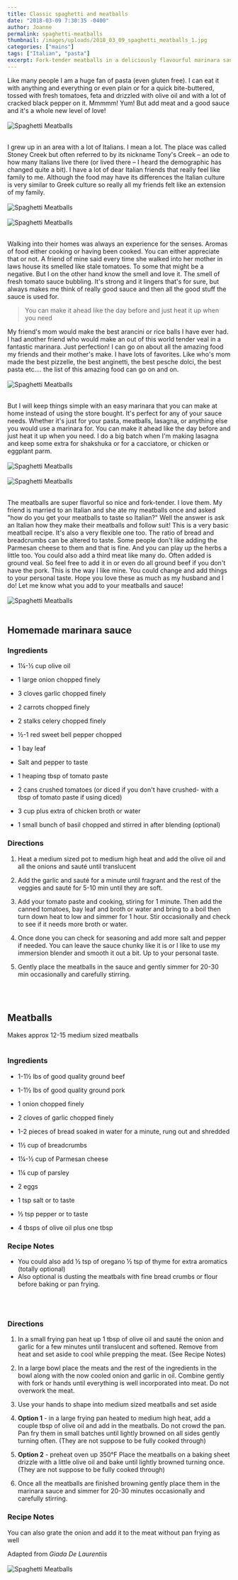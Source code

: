 ```yaml
---
title: Classic spaghetti and meatballs
date: "2018-03-09 7:30:35 -0400"
author: Joanne
permalink: spaghetti-meatballs
thumbnail: /images/uploads/2018_03_09_spaghetti_meatballs_1.jpg
categories: ["mains"]
tags: ["Italian", "pasta"]
excerpt: Fork-tender meatballs in a deliciously flavourful marinara sauce
---
```


Like many people I am a huge fan of pasta (even gluten free). I can eat it with anything and everything or even plain or for a quick bite-buttered, tossed with fresh tomatoes, feta and drizzled with olive oil and with a lot of cracked black pepper on it.  Mmmmm! Yum! But add meat and a good sauce and it's a whole new level of love!
</br>
</br>
![Spaghetti Meatballs](/images/uploads/2018_03_09_spaghetti_meatballs_2.jpg)
</br>
</br>

I grew up in an area with a lot of Italians. I mean a lot. The place was called Stoney Creek but often referred to by its nickname Tony's Creek – an ode to how many Italians live there (or lived there – I heard the demographic has changed quite a bit). I have a lot of dear Italian friends that really feel like family to me.  Although the food may have its differences the Italian culture is very similar to Greek culture so really all my friends felt like an extension of my family.
</br>
</br>
![Spaghetti Meatballs](/images/uploads/2018_03_09_spaghetti_meatballs_3.jpg)
</br>
</br>
![Spaghetti Meatballs](/images/uploads/2018_03_09_spaghetti_meatballs_4.jpg)
</br>
</br>

Walking into their homes was always an experience for the senses. Aromas of food either cooking or having been cooked. You can either appreciate that or not. A friend of mine said every time she walked into her mother in laws house its smelled like stale tomatoes. To some that might be a negative. But I on the other hand know the smell and love it.  The smell of fresh tomato sauce bubbling.  It's strong and it lingers that's for sure, but always makes me think of really good sauce and then all the good stuff the sauce is used for.

> You can make it ahead like the day before and just heat it up when you need

My friend's mom would make the best arancini or rice balls I have ever had. I had another friend who would make an out of this world tender veal in a fantastic marinara. Just perfection! I can go on about all the amazing food my friends and their mother's make.  I have lots of favorites. Like who's mom made the best pizzelle, the best anginetti, the best pesche dolci, the best pasta etc.... the list of this amazing food can go on and on.
</br>
</br>
![Spaghetti Meatballs](/images/uploads/2018_03_09_spaghetti_meatballs_5.jpg)
</br>
</br>

But I will keep things simple with an easy marinara that you can make at home instead of using the store bought. It's perfect for any of your sauce needs. Whether it's just for your pasta, meatballs, lasagna, or anything else you would use a marinara for. You can make it ahead like the day before and just heat it up when you need. I do a big batch when I'm making lasagna and keep some extra for shakshuka or for a cacciatore, or chicken or eggplant parm.
</br>
</br>
![Spaghetti Meatballs](/images/uploads/2018_03_09_spaghetti_meatballs_6.jpg)
</br>
</br>
![Spaghetti Meatballs](/images/uploads/2018_03_09_spaghetti_meatballs_7.jpg)
</br>
</br>

The meatballs are super flavorful so nice and fork-tender. I love them.  My friend is married to an Italian and she ate my meatballs once and asked "how do you get your meatballs to taste so Italian?" Well the answer is ask an Italian how they make their meatballs and follow suit! This is a very basic meatball recipe.  It's also a very flexible one too.  The ratio of bread and breadcrumbs can be altered to taste.  Some people don't like adding the Parmesan cheese to them and that is fine. And you can play up the herbs a little too.  You could also add a third meat like many do. Often added is ground veal. So feel free to add it in or even do all ground beef if you don't have the pork. This is the way I like mine.  You could change and add things to your personal taste. Hope you love these as much as my husband and I do! Let me know what you add to your meatballs and sauce!
</br>
</br>
![Spaghetti Meatballs](/images/uploads/2018_03_09_spaghetti_meatballs_8.jpg)
</br>
</br>

## Homemade marinara sauce

### Ingredients

* 1&frac14;-&frac12; cup olive oil

* 1 large onion chopped finely

* 3 cloves garlic chopped finely

* 2 carrots chopped finely

* 2 stalks celery chopped finely

* &frac12;-1 red sweet bell pepper chopped

* 1 bay leaf

* Salt and pepper to taste

* 1 heaping tbsp of tomato paste

* 2 cans crushed tomatoes (or diced if you don't have crushed- with a tbsp of tomato paste if using diced)

* 3 cup plus extra of chicken broth or water

* 1 small bunch of basil chopped and stirred in after blending (optional)


### Directions

1. Heat a medium sized pot to medium high heat and add the olive oil and all the onions and sauté until translucent

1. Add the garlic and sauté for a minute until fragrant and the rest of the veggies and sauté for 5-10 min until they are soft.  

1. Add your tomato paste and cooking, stiring for 1 minute. Then add the canned tomatoes, bay leaf and broth or water and bring to a boil then turn down heat to low and simmer for 1 hour. Stir occasionally and check to see if it needs more broth or water.  

1. Once done you can check for seasoning and add more salt and pepper if needed.  You can leave the sauce chunky like it is or I like to use my immersion blender and smooth it out a bit.  Up to your personal taste.

1. Gently place the meatballs in the sauce and gently simmer for 20-30 min occasionally and carefully stirring.
</br>
</br>

## Meatballs
Makes approx 12-15 medium sized meatballs
</br>
</br>

### Ingredients

* 1-1&frac12; lbs of good quality ground beef

* 1-1&frac12; lbs of good quality ground pork

* 1 onion chopped finely

* 2 cloves of garlic chopped finely

* 1-2 pieces of bread soaked in water for a minute, rung out and shredded

* 1&frac12; cup of breadcrumbs

* 1&frac14;-&frac12; cup of Parmesan cheese

* 1&frac14; cup of parsley

* 2 eggs

* 1 tsp salt or to taste

* &frac12; tsp pepper or to taste

* 4 tbsps of olive oil plus one tbsp  

### Recipe Notes

* You could also add &frac12; tsp of oregano &frac12; tsp of thyme for extra aromatics (totally optional)
* Also optional is dusting the meatbals with fine bread crumbs or flour before baking or pan frying.
</br>
</br>

### Directions

1. In a small frying pan heat up 1 tbsp of olive oil and sauté the onion and garlic for a few minutes until translucent and softened. Remove from heat and set aside to cool while prepping the meat. (See Recipe Notes)

1. In a large bowl place the meats and the rest of the ingredients in the bowl along with the now cooled onion and garlic in oil.   Combine gently with fork or hands until everything is well incorporated into meat.  Do not overwork the meat.  

1. Use your hands to shape into medium sized meatballs and set aside

1. **Option 1** - in a large frying pan heated to medium high heat, add a couple tbsp of olive oil and add in the meatballs. Do not crowd the pan. Pan fry them in small batches until lightly browned on all sides gently turning often. (They are not suppose to be fully cooked through)

1. **Option 2** - preheat oven up 350&deg;F
Place the meatballs on a baking sheet drizzle with a little olive oil and bake until lightly browned turning once. (They are not suppose to be fully cooked through)

1. Once all the meatballs are finished browning gently place them in the marinara sauce and simmer for 20-30 minutes occasionally and carefully stirring.  

### Recipe Notes

You can also grate the onion and add it to the meat without pan frying as well  

Adapted from _Giada De Laurentiis_
</br>
</br>
![Spaghetti Meatballs](/images/uploads/2018_03_09_spaghetti_meatballs_9.jpg)